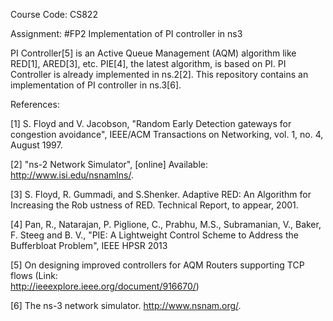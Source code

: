 Course Code: CS822

Assignment: #FP2   Implementation of PI controller in ns­3

PI Controller[5] is an Active Queue Management (AQM) algorithm like RED[1], ARED[3], etc. PIE[4], the latest algorithm, is based on PI. PI Controller is already implemented in ns.2[2]. This repository contains an implementation of PI controller in ns.3[6].

References:

[1]  S. Floyd and V. Jacobson, "Random Early Detection gateways for congestion avoidance", IEEE/ACM Transactions on Networking, vol. 1, no. 4, August 1997. 

[2]  "ns-2 Network Simulator", [online] Available: http://www.isi.edu/nsnamlns/.

[3]  S. Floyd, R. Gummadi, and S.Shenker. Adaptive RED: An Algorithm for Increasing the Rob ustness of RED. Technical Report, to appear, 2001. 

[4]  Pan, R., Natarajan, P. Piglione, C., Prabhu, M.S., Subramanian, V., Baker, F. Steeg and B. V., "PIE: A Lightweight Control Scheme to Address the Bufferbloat Problem", IEEE HPSR 2013

[5]  On designing improved controllers for AQM Routers supporting TCP flows (Link:   
http://ieeexplore.ieee.org/document/916670/)

[6]  The ns-3 network simulator. http://www.nsnam.org/.
